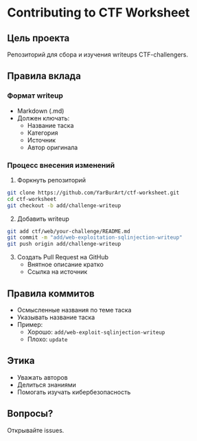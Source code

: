 # Contributing to CTF Worksheet

## Цель проекта
Репозиторий для сбора и изучения writeups CTF-challengers.

## Правила вклада

### Формат writeup
- Markdown (.md)
- Должен ключать:
  - Название таска
  - Категория
  - Источник
  - Автор оригинала

### Процесс внесения изменений
1. Форкнуть репозиторий
```bash
git clone https://github.com/YarBurArt/ctf-worksheet.git
cd ctf-worksheet
git checkout -b add/challenge-writeup
```

2. Добавить writeup
```bash
git add ctf/web/your-challenge/README.md
git commit -m "add/web-exploitation-sqlinjection-writeup"
git push origin add/challenge-writeup
```

3. Создать Pull Request на GitHub
   - Внятное описание кратко
   - Ссылка на источник 

## Правила коммитов
- Осмысленные названия по теме таска
- Указывать название таска
- Пример: 
  - Хорошо: `add/web-exploit-sqlinjection-writeup`
  - Плохо: `update`

## Этика
- Уважать авторов
- Делиться знаниями
- Помогать изучать кибербезопасность

## Вопросы?
Открывайте issues.
